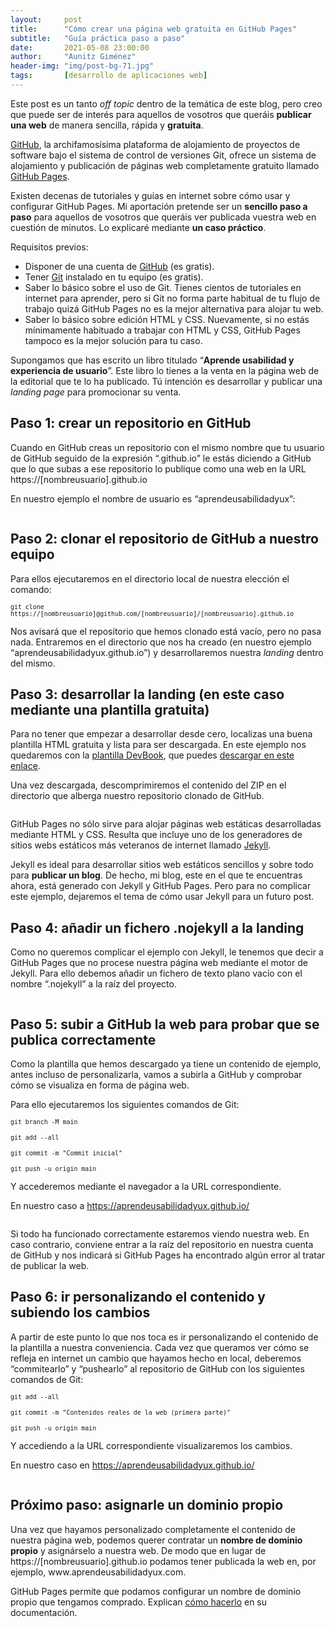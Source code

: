 ```yaml
---
layout:     post
title:      "Cómo crear una página web gratuita en GitHub Pages"
subtitle:   "Guía práctica paso a paso"
date:       2021-05-08 23:00:00
author:     "Aunitz Giménez"
header-img: "img/post-bg-71.jpg"
tags:       [desarrollo de aplicaciones web]
---
```


<p>Este post es un tanto <em>off topic</em> dentro de la temática de este blog, pero creo que puede ser de interés para aquellos de vosotros que queráis <strong>publicar una web</strong> de manera sencilla, rápida y <strong>gratuita</strong>.</p>

<p><a href="https://github.com/" target="_blank" rel="noopener noreferrer">GitHub</a>, la archifamosísima plataforma de alojamiento de proyectos de software bajo el sistema de control de versiones Git, ofrece un sistema de alojamiento y publicación de páginas web completamente gratuito llamado <a href="https://pages.github.com/" target="_blank" rel="noopener noreferrer">GitHub Pages</a>.</p>

<p>Existen decenas de tutoriales y guías en internet sobre cómo usar y configurar GitHub Pages. Mi aportación pretende ser un <strong>sencillo paso a paso</strong> para aquellos de vosotros que queráis ver publicada vuestra web en cuestión de minutos. Lo explicaré mediante <strong>un caso práctico</strong>.</p>

<p>Requisitos previos:</p>
<ul>
	<li>Disponer de una cuenta de <a href="https://github.com/" target="_blank" rel="noopener noreferrer">GitHub</a> (es gratis).</li>
	<li>Tener <a href="https://git-scm.com/" target="_blank" rel="noopener noreferrer">Git</a> instalado en tu equipo (es gratis).</li>
	<li>Saber lo básico sobre el uso de Git. Tienes cientos de tutoriales en internet para aprender, pero si Git no forma parte habitual de tu flujo de trabajo quizá GitHub Pages no es la mejor alternativa para alojar tu web.</li>
	<li>Saber lo básico sobre edición HTML y CSS. Nuevamente, si no estás mínimamente habituado a trabajar con HTML y CSS, GitHub Pages tampoco es la mejor solución para tu caso.</li>
</ul>

<p>Supongamos que has escrito un libro titulado “<strong>Aprende usabilidad y experiencia de usuario</strong>”. Este libro lo tienes a la venta en la página web de la editorial que te lo ha publicado. Tú intención es desarrollar y publicar una <em>landing page</em> para promocionar su venta.</p>

<h2>Paso 1: crear un repositorio en GitHub</h2>

<p>Cuando en GitHub creas un repositorio con el mismo nombre que tu usuario de GitHub seguido de la expresión “.github.io” le estás diciendo a GitHub que lo que subas a ese repositorio lo publique como una web en la URL https://[nombreusuario].github.io</p>

<p>En nuestro ejemplo el nombre de usuario es “aprendeusabilidadyux”:</p>

<p><img src="{{ site.baseurl }}/img/como-crear-pagina-web-gratis-github-pages-01.png" loading="lazy" alt=""></p>

<h2>Paso 2: clonar el repositorio de GitHub a nuestro equipo</h2>

<p>Para ellos ejecutaremos en el directorio local de nuestra elección el comando:</p>

<p><small><code>git clone https://[nombreusuario]@github.com/[nombreusuario]/[nombreusuario].github.io</code></small></p>

<p>Nos avisará que el repositorio que hemos clonado está vacío, pero no pasa nada. Entraremos en el directorio que nos ha creado (en nuestro ejemplo “aprendeusabilidadyux.github.io”) y desarrollaremos nuestra <em>landing</em> dentro del mismo.</p>

<h2>Paso 3: desarrollar la landing (en este caso mediante una plantilla gratuita)</h2>

<p>Para no tener que empezar a desarrollar desde cero, localizas una buena plantilla HTML gratuita y lista para ser descargada. En este ejemplo nos quedaremos con la <a href="https://themes.3rdwavemedia.com/bootstrap-templates/product/devbook-free-bootstrap-4-book-ebook-landing-page-template-for-developers/" target="_blank" rel="noopener noreferrer">plantilla DevBook</a>, que puedes <a href="https://themes.3rdwavemedia.com/download/2862/" target="_blank" rel="noopener noreferrer">descargar en este enlace</a>.</p>

<p>Una vez descargada, descomprimiremos el contenido del ZIP en el directorio que alberga nuestro repositorio clonado de GitHub.</p>

<p><img src="{{ site.baseurl }}/img/como-crear-pagina-web-gratis-github-pages-02.png" loading="lazy" alt=""></p>

<p>GitHub Pages no sólo sirve para alojar páginas web estáticas desarrolladas mediante HTML y CSS. Resulta que incluye uno de los generadores de sitios webs estáticos más veteranos de internet llamado <a href="https://jekyllrb.com/" target="_blank" rel="noopener noreferrer">Jekyll</a>.</p>

<p>Jekyll es ideal para desarrollar sitios web estáticos sencillos y sobre todo para <strong>publicar un blog</strong>. De hecho, mi blog, este en el que te encuentras ahora, está generado con Jekyll y GitHub Pages. Pero para no complicar este ejemplo, dejaremos el tema de cómo usar Jekyll para un futuro post.</p>

<h2>Paso 4: añadir un fichero .nojekyll a la landing</h2>

<p>Como no queremos complicar el ejemplo con Jekyll, le tenemos que decir a GitHub Pages que no procese nuestra página web mediante el motor de Jekyll. Para ello debemos añadir un fichero de texto plano vacío con el nombre “.nojekyll” a la raíz del proyecto.</p>

<p><img src="{{ site.baseurl }}/img/como-crear-pagina-web-gratis-github-pages-03.png" loading="lazy" alt=""></p>

<h2>Paso 5: subir a GitHub la web para probar que se publica correctamente</h2>

<p>Como la plantilla que hemos descargado ya tiene un contenido de ejemplo, antes incluso de personalizarla, vamos a subirla a GitHub y comprobar cómo se visualiza en forma de página web.</p>

<p>Para ello ejecutaremos los siguientes comandos de Git:</p>

<p><small><code>git branch -M main</code></small></p>

<p><small><code>git add --all</code></small></p>

<p><small><code>git commit -m "Commit inicial"</code></small></p>

<p><small><code>git push -u origin main</code></small></p>

<p>Y accederemos mediante el navegador a la URL correspondiente.</p>

<p>En nuestro caso a <a href="https://aprendeusabilidadyux.github.io/" target="_blank" rel="noopener noreferrer">https://aprendeusabilidadyux.github.io/</a></p>

<p><img src="{{ site.baseurl }}/img/como-crear-pagina-web-gratis-github-pages-04.png" loading="lazy" alt=""></p>

<p>Si todo ha funcionado correctamente estaremos viendo nuestra web. En caso contrario, conviene entrar a la raíz del repositorio en nuestra cuenta de GitHub y nos indicará si GitHub Pages ha encontrado algún error al tratar de publicar la web.</p>

<h2>Paso 6: ir personalizando el contenido y subiendo los cambios</h2>

<p>A partir de este punto lo que nos toca es ir personalizando el contenido de la plantilla a nuestra conveniencia. Cada vez que queramos ver cómo se refleja en internet un cambio que hayamos hecho en local, deberemos “commitearlo” y “pushearlo” al repositorio de GitHub con los siguientes comandos de Git:</p>

<p><small><code>git add --all</code></small></p>

<p><small><code>git commit -m "Contenidos reales de la web (primera parte)"</code></small></p>

<p><small><code>git push -u origin main</code></small></p>

<p>Y accediendo a la URL correspondiente visualizaremos los cambios.</p>

<p>En nuestro caso en <a href="https://aprendeusabilidadyux.github.io/" target="_blank" rel="noopener noreferrer">https://aprendeusabilidadyux.github.io/</a></p>

<p><img src="{{ site.baseurl }}/img/como-crear-pagina-web-gratis-github-pages-05.png" loading="lazy" alt=""></p>

<h2>Próximo paso: asignarle un dominio propio</h2>

<p>Una vez que hayamos personalizado completamente el contenido de nuestra página web, podemos querer contratar un <strong>nombre de dominio propio</strong> y asignárselo a nuestra web. De modo que en lugar de https://[nombreusuario].github.io podamos tener publicada la web en, por ejemplo, www.aprendeusabilidadyux.com.</p>
<p>GitHub Pages permite que podamos configurar un nombre de dominio propio que tengamos comprado. Explican <a href="https://docs.github.com/en/pages/configuring-a-custom-domain-for-your-github-pages-site/managing-a-custom-domain-for-your-github-pages-site" target="_blank" rel="noopener noreferrer">cómo hacerlo</a> en su documentación.</p>